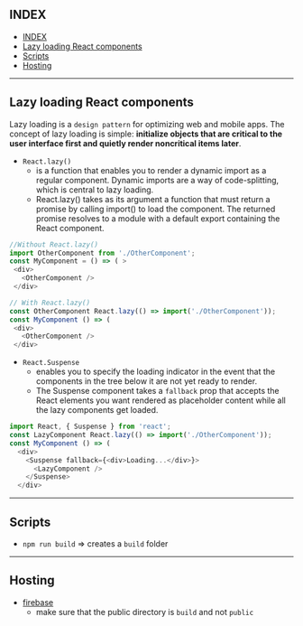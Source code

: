 ## INDEX

- [INDEX](#index)
- [Lazy loading React components](#lazy-loading-react-components)
- [Scripts](#scripts)
- [Hosting](#hosting)

---

## Lazy loading React components

Lazy loading is a `design pattern` for optimizing web and mobile apps. The concept of lazy loading is simple: **initialize objects that are critical to the user interface first and quietly render noncritical items later**.

- `React.lazy()`
  - is a function that enables you to render a dynamic import as a regular component. Dynamic imports are a way of code-splitting, which is central to lazy loading.
  - React.lazy() takes as its argument a function that must return a promise by calling import() to load the component. The returned promise resolves to a module with a default export containing the React component.

```js
//Without React.lazy()
import OtherComponent from './OtherComponent';
const MyComponent = () => ( >
 <div>
   <OtherComponent />
 </div>

// With React.lazy()
const OtherComponent React.lazy(() => import('./OtherComponent'));
const MyComponent () => (
 <div>
   <OtherComponent />
 </div>
```

- `React.Suspense`
  - enables you to specify the loading indicator in the event that the components in the tree below it are not yet ready to render.
  - The Suspense component takes a `fallback` prop that accepts the React elements you want rendered as placeholder content while all the lazy components get loaded.

```js
import React, { Suspense } from 'react';
const LazyComponent React.lazy(() => import('./OtherComponent'));
const MyComponent () => (
  <div>
    <Suspense fallback={<div>Loading...</div>}>
      <LazyComponent />
    </Suspense>
  </div>
```

---

## Scripts

- `npm run build` => creates a `build` folder

---

## Hosting

- [firebase](https://dzone.com/articles/react-apps-firebase)
  - make sure that the public directory is `build` and not `public`
